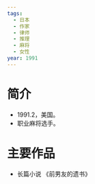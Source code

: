 ```yaml
---
tags:
  - 日本
  - 作家
  - 律师
  - 推理
  - 麻将
  - 女性
year: 1991
---
```

# 简介

- 1991.2，美国。
- 职业麻将选手。
# 主要作品

- 长篇小说
《前男友的遗书》